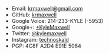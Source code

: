 - Email: [krmaxwell@gmail.com](mailto:yourmom@example.org)
- GitHub: [krmaxwell](https://github.com/krmaxwell)
- Google Voice: 214-233-KYLE (-5953)
- Google+: [+KyleMaxwell](https://plus.google.com/+KyleMaxwell/)
- Twitter: [@kylemaxwell](https://twitter.com/kylemaxwell)
- Instagram: [technoskald](https://instagram.com/technoskald)
- PGP: 4C8F A2D4 E91E 5064
